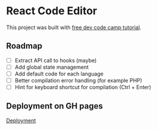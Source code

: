 # React Code Editor

This project was built with [free dev code camp tutorial](https://www.freecodecamp.org/news/how-to-build-react-based-code-editor/).

## Roadmap

- [ ] Extract API call to hooks (maybe)
- [ ] Add global state management
- [ ] Add default code for each language
- [ ] Better compilation error handling (for example PHP)
- [ ] Hint for keyboard shortcut for compilation (Ctrl + Enter)

## Deployment on GH pages

[Deployment](https://vladislavs-poznaks.github.io/react-code-editor/)
